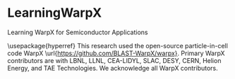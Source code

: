 # LearningWarpX
Learning WarpX for Semiconductor Applications 


\usepackage{hyperref}
This research used the open-source particle-in-cell code WarpX \url{https://github.com/BLAST-WarpX/warpx}.
Primary WarpX contributors are with LBNL, LLNL, CEA-LIDYL, SLAC, DESY, CERN, Helion Energy, and TAE Technologies.
We acknowledge all WarpX contributors.

